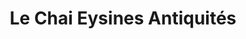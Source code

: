 ---
title: "Le Chai Eysines Antiquités"
url: /eysines/le-chai-eysines-antiquites/
shop: antiquités
---